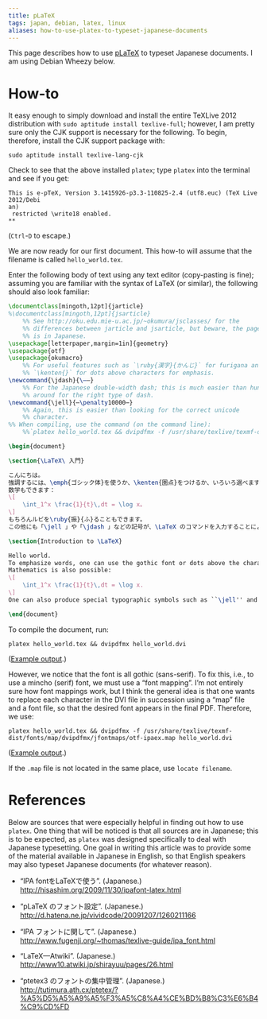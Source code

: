 ```yaml
---
title: pLaTeX
tags: japan, debian, latex, linux
aliases: how-to-use-platex-to-typeset-japanese-documents
---
```


This page describes how to use [pLaTeX](!wja) to typeset Japanese documents.
I am using Debian Wheezy below.

# How-to

It easy enough to simply download and install the entire TeXLive 2012 distribution with `sudo aptitude install texlive-full`; however, I am pretty sure only the CJK support is necessary for the following.
To begin, therefore, install the CJK support package with:

~~~~
sudo aptitude install texlive-lang-cjk
~~~~

Check to see that the above installed `platex`; type `platex` into the terminal and see if you get:

~~~~
This is e-pTeX, Version 3.1415926-p3.3-110825-2.4 (utf8.euc) (TeX Live 2012/Debi
an)
 restricted \write18 enabled.
**
~~~~

(`Ctrl`-`D` to escape.)

We are now ready for our first document.
This how-to will assume that the filename is called `hello_world.tex`.

Enter the following body of text using any text editor (copy-pasting is fine); assuming you are familiar with the syntax of LaTeX (or similar), the following should also look familiar:

~~~~latex
\documentclass[mingoth,12pt]{jarticle}
%\documentclass[mingoth,12pt]{jsarticle}
    %% See http://oku.edu.mie-u.ac.jp/~okumura/jsclasses/ for the
    %% differences between jarticle and jsarticle, but beware, the page
    %% is in Japanese.
\usepackage[letterpaper,margin=1in]{geometry}
\usepackage{otf}
\usepackage{okumacro}
    %% For useful features such as `\ruby{漢字}{かんじ}` for furigana and
    %% `\kenten{}` for dots above characters for emphasis.
\newcommand{\jdash}{\――}
    %% For the Japanese double-width dash; this is much easier than hunting
    %% around for the right type of dash.
\newcommand{\jell}{⋯\penalty10000⋯}
    %% Again, this is easier than looking for the correct unicode
    %% character.
%% When compiling, use the command (on the command line):
    %%`platex hello_world.tex && dvipdfmx -f /usr/share/texlive/texmf-dist/fonts/map/dvipdfmx/jfontmaps/otf-ipaex.map hello_world.dvi`

\begin{document}

\section{\LaTeX\ 入門}

こんにちは。
強調するには、\emph{ゴシック体}を使うか、\kenten{圏点}をつけるか、いろいろ選べます。
数学もできます：
\[
    \int_1^x \frac{1}{t}\,dt = \log x。
\]
もちろんルビを\ruby{振}{ふ}ることもできます。
この他にも「\jell 」や「\jdash 」などの記号が、\LaTeX のコマンドを入力することによって出力できます。

\section{Introduction to \LaTeX}

Hello world.
To emphasize words, one can use the gothic font or dots above the characters---either one will work.
Mathematics is also possible:
\[
    \int_1^x \frac{1}{t}\,dt = \log x.
\]
One can also produce special typographic symbols such as ``\jell'' and ``\jdash'' by entering the correct \LaTeX\ commands.

\end{document}
~~~~

To compile the document, run:

    platex hello_world.tex && dvipdfmx hello_world.dvi

([Example output](http://riceissa.files.wordpress.com/2014/04/example1.pdf).)

However, we notice that the font is all gothic (sans-serif).
To fix this, i.e., to use a mincho (serif) font, we must use a “font mapping”.
I’m not entirely sure how font mappings work, but I think the general idea is that one wants to replace each character in the DVI file in succession using a “map” file and a font file, so that the desired font appears in the final PDF.
Therefore, we use:

    platex hello_world.tex && dvipdfmx -f /usr/share/texlive/texmf-dist/fonts/map/dvipdfmx/jfontmaps/otf-ipaex.map hello_world.dvi

([Example output](http://riceissa.files.wordpress.com/2014/04/example2.pdf).)

If the `.map` file is not located in the same place, use `locate filename`.

# References

Below are sources that were especially helpful in finding out how to use `platex`.
One thing that will be noticed is that all sources are in Japanese; this is to be expected, as `platex` was designed specifically to deal with Japanese typesetting.
One goal in writing this article was to provide some of the material available in Japanese in English, so that English speakers may also typeset Japanese documents (for whatever reason).

* “IPA fontをLaTeXで使う”. (Japanese.)
<http://hisashim.org/2009/11/30/ipafont-latex.html>

* “pLaTeX のフォント設定”. (Japanese.)
<http://d.hatena.ne.jp/vividcode/20091207/1260211166>

* “IPA フォントに関して”. (Japanese.)
<http://www.fugenji.org/~thomas/texlive-guide/ipa_font.html>

* “LaTeX—Atwiki”. (Japanese.)
<http://www10.atwiki.jp/shirayuu/pages/26.html>

* “ptetex3 のフォントの集中管理”. (Japanese.)
<http://tutimura.ath.cx/ptetex/?%A5%D5%A5%A9%A5%F3%A5%C8%A4%CE%BD%B8%C3%E6%B4%C9%CD%FD>
